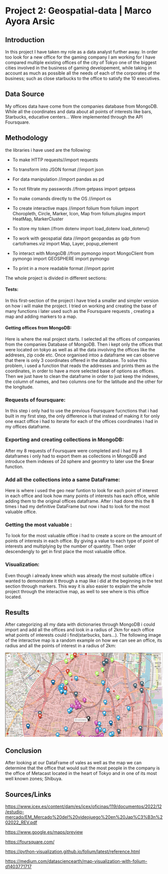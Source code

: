 # Project 2: Geospatial-data | Marco Ayora Arsic 

## Introduction 

In this project I have taken my role as a data analyst further away. In order too look for a new office for the gaming company I am working for I have compared multiple existing offices of the city of Tokyo one of the biggest cities involved in the business of gaming developement, while taking in account as much as possible all the needs of each of the corporates of the business; such as close starbucks to the office to satisfy the 10 executives.

## Data Source

My offices data have come from the companies database from MongoDB. While all the coordinates and data about all points of interests like bars, Starbucks, educative centers... Were implemented through the API Foursquare.

## Methodology

the libraries i have used are the following: 

- To make HTTP requests//import requests
- To transform into JSON format //import json
- For data manipulation //import pandas as pd
- To not filtrate my passwords //from getpass import getpass
- To make comands directly to the OS //import os
- To create interactive maps //import folium
from folium import Choropleth, Circle, Marker, Icon, Map
from folium.plugins import HeatMap, MarkerCluster

- To store my token //from dotenv import load_dotenv
load_dotenv()

- To work with geospatial data //import geopandas as gdp
from cartoframes.viz import Map, Layer, popup_element

- To interact with MongoDB //from pymongo import MongoClient
from pymongo import GEOSPHERE
import pymongo

- To print in a more readable format //import pprint


The whole project is divided in different sections:

#### Tests:

In this first-section of the project i have tried a smaller and simpler version on how i will make the project. I tried on working and creating the base of many functions i later used such as the Foursquare requests , creating a map and adding markers to a map.

#### Getting offices from MongoDB:

Here is where the real project starts. I selected all the offices of companies from the companies Database of MongoDB. Then i kept only the offices that were located on tokyo as well as all the data involving the offices like the addreses, zip code etc. Once organised intoo a dataframe we can observe that there is only 3 coordinates offered in the database. To solve this problem, i used a function that reads the addresses and prints them as the coordinates, in order to have a more selected base of options as offices. Then we just have to clean the dataframe in order to just keep the indexes, the column of names, and two columns one for the latitude and the other  for the longitude.


### Requests of foursquare:

In this step i only had to use the previous Foursquare fucnctions that i had built in my first step, the only difference is that instead of making it for only one exact office i had to iterate for each of the offices coordinates i had in my offices dataframe.

### Exporting and creating collections in MongoDB:

After my 8 requests of Foursquare were completed and i had my 8 dataframes i only had to export them as collections in MongoDB and introduce them  indexes of 2d sphere and geomtry to  later use the $near function.

### Add all the collections into a same DataFrame:

Here is where i used the geo near funtion to look for each point of interest in each office and look how many points of interests has each office,  while adding them to the original offices dataframe. After i had done this the 8 times i had my definitive DataFrame but now i had to look for the most valuable office.

### Getting the most valuable :

To look for the most valuable office i had to create a score on the amount of points of interests in each office. By giving a value to each type of point of interests and multiplying by the number of quantity. Then order descendengly to get in first place the most valuable office.

### Visualization:

Even though i already knew which was already the most suitable office i wanted to demonstrate it through a map like i did at the beginning in the test section through markers. This way it is also easier to explain the whole project through the interactive map, as well to see where is this office located. 


## Results

After categorizing all my data with dictionaries through MongoDB i could import and add all the offices and look in a radius of 2km for each office what points of interests could i find(starbucks, bars...). The following image of the interactive map is a random example on how we can see an office, its radius and all the points of interest in a radius of 2km:


![Alt text](image.png)


## Conclusion

After looking at our DataFrame of vales as well as the map we can determine that the office that would suit the most people in the company is the office of Metacast located in the heart of Tokyo and in one of its most well known zones; Shibuya. 

## Sources/Links

https://www.icex.es/content/dam/es/icex/oficinas/119/documentos/2022/12/estudio-mercado/EM_Mercado%20del%20videojuego%20en%20Jap%C3%B3n%202022_REV.pdf

https://www.google.es/maps/preview

https://foursquare.com/

https://python-visualization.github.io/folium/latest/reference.html

https://medium.com/datasciencearth/map-visualization-with-folium-d1403771717